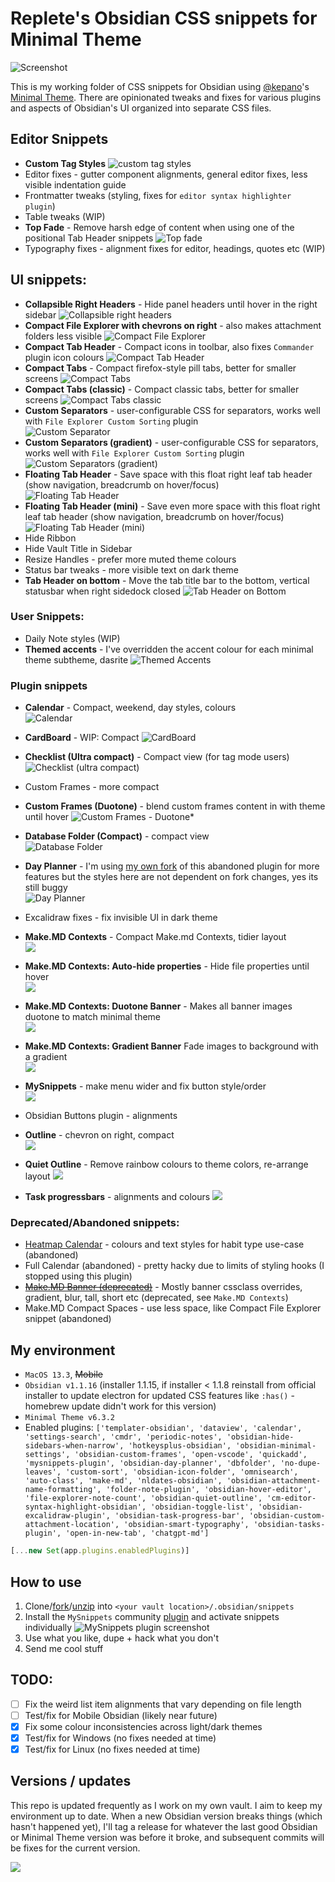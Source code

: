 # Replete's Obsidian CSS snippets for Minimal Theme

![Screenshot](screenshots/screenshot.png)

This is my working folder of CSS snippets for Obsidian using [@kepano](https://github.com/kepan)'s [Minimal Theme](https://github.com/kepano/obsidian-minimal). There are opinionated tweaks and fixes for various plugins and aspects of Obsidian's UI organized into separate CSS files.

## Editor Snippets
- **Custom Tag Styles**
    ![custom tag styles](screenshots/custom-tags.png)
- Editor fixes - gutter component alignments, general editor fixes, less visible indentation guide
- Frontmatter tweaks (styling, fixes for `editor syntax highlighter plugin`)
- Table tweaks (WIP)
- **Top Fade** - Remove harsh edge of content when using one of the positional Tab Header snippets
![Top fade](screenshots/top-fade.png)
- Typography fixes - alignment fixes for editor, headings, quotes etc (WIP)
## UI snippets:
- **Collapsible Right Headers** - Hide panel headers until hover in the right sidebar
    ![Collapsible right headers](screenshots/collapsible-header.gif)
- **Compact File Explorer with chevrons on right** - also makes attachment folders less visible 
    ![Compact File Explorer](screenshots/compact-file-explorer.png)
- **Compact Tab Header** - Compact icons in toolbar, also fixes `Commander` plugin icon colours 
    ![Compact Tab Header](screenshots/compact-tab-header.png)
- **Compact Tabs** - Compact firefox-style pill tabs, better for smaller screens 
    ![Compact Tabs](screenshots/compact-tabs.png)
- **Compact Tabs (classic)** - Compact classic tabs, better for smaller screens
    ![Compact Tabs classic](screenshots/compact-tabs-classic.png)
- **Custom Separators** - user-configurable CSS for separators, works well with `File Explorer Custom Sorting` plugin    
    ![Custom Separator](screenshots/custom-separators.png)
- **Custom Separators (gradient)** - user-configurable CSS for separators, works well with `File Explorer Custom Sorting` plugin    
    ![Custom Separators (gradient)](screenshots/custom-separators-gradient.png)
- **Floating Tab Header** - Save space with this float right leaf tab header (show navigation, breadcrumb on hover/focus)    
    ![Floating Tab Header](screenshots/floating-tab-header.gif)
- **Floating Tab Header (mini)** - Save even more space with this float right leaf tab header (show navigation, breadcrumb on hover/focus)    
    ![Floating Tab Header (mini)](screenshots/floating-tab-header-mini.gif)
- Hide Ribbon
- Hide Vault Title in Sidebar
- Resize Handles - prefer more muted theme colours
- Status bar tweaks - more visible text on dark theme 
- **Tab Header on bottom** - Move the tab title bar to the bottom, vertical statusbar when right sidedock closed
    ![Tab Header on Bottom](screenshots/tab-header-bottom.png)
### User Snippets:
- Daily Note styles (WIP)
- **Themed accents** - I've overridden the accent colour for each minimal theme subtheme, dasrite 
    ![Themed Accents](screenshots/accents.gif)

### Plugin snippets
- **Calendar** - Compact, weekend, day styles, colours    
    ![Calendar](screenshots/calendar.png)
- **CardBoard** - WIP: Compact
    ![CardBoard](screenshots/cardboard.png)
 
- **Checklist (Ultra compact)** - Compact view (for tag mode users)    
    ![Checklist (ultra compact)](screenshots/checklist.png)
- Custom Frames - more compact
- **Custom Frames (Duotone)** - blend custom frames content in with theme until hover
    ![Custom Frames - Duotone*](screenshots/custom-frames-duotone.png)
- **Database Folder (Compact)** - compact view    
    ![Database Folder](screenshots/dbfolder.png)
- **Day Planner** - I'm using [my own fork](https://github.com/replete/obsidian-day-planner) of this abandoned plugin for more features but the styles here are not dependent on fork changes, yes its still buggy    
    ![Day Planner](screenshots/dayplanner.png)
- Excalidraw fixes - fix invisible UI in dark theme
- **Make.MD Contexts** - Compact Make.md Contexts, tidier layout   
    ![](screenshots/makemdcontexts.png)
- **Make.MD Contexts: Auto-hide properties** - Hide file properties until hover    
    ![](screenshots/makemdcontextsautohide.gif)

- **Make.MD Contexts: Duotone Banner** - Makes all banner images duotone to match minimal theme    
    ![](screenshots/makemdcontextsbannerduotone.png)
- **Make.MD Contexts: Gradient Banner**  Fade images to background with a gradient    
    ![](screenshots/makemdcontextsbannergradient.png)
- **MySnippets** - make menu wider and fix button style/order    
    ![](screenshots/mysnippets_tweaks.png)
- Obsidian Buttons plugin - alignments    
- **Outline** - chevron on right, compact    
    ![](screenshots/outline.png)
- **Quiet Outline** - Remove rainbow colours to theme colors, re-arrange layout
    ![](screenshots/quietoutline.png)
- **Task progressbars** - alignments and colours
    ![](screenshots/taskprogressbars.png)
### Deprecated/Abandoned snippets:
- [Heatmap Calendar](https://i.imgur.com/ndvRLIC.png) - colours and text styles for habit type use-case (abandoned)
- Full Calendar (abandoned) - pretty hacky due to limits of styling hooks (I stopped using this plugin)
- [~~Make.MD Banner  (deprecated)~~](https://i.imgur.com/bn5bfMS.gif) - Mostly banner cssclass overrides, gradient, blur, tall, short etc (deprecated, see `Make.MD Contexts`)
- Make.MD Compact Spaces - use less space, like Compact File Explorer snippet (abandoned)
    

## My environment

- `MacOS 13.3`, ~~Mobile~~ 
- `Obsidian v1.1.16` (installer 1.1.15, if installer < 1.1.8 reinstall from official installer to update electron for updated CSS features like `:has()` - homebrew update didn't work for this version)
- `Minimal Theme v6.3.2`
- Enabled plugins: `['templater-obsidian', 'dataview', 'calendar', 'settings-search', 'cmdr', 'periodic-notes', 'obsidian-hide-sidebars-when-narrow', 'hotkeysplus-obsidian', 'obsidian-minimal-settings', 'obsidian-custom-frames', 'open-vscode', 'quickadd', 'mysnippets-plugin', 'obsidian-day-planner', 'dbfolder', 'no-dupe-leaves', 'custom-sort', 'obsidian-icon-folder', 'omnisearch', 'auto-class', 'make-md', 'nldates-obsidian', 'obsidian-attachment-name-formatting', 'folder-note-plugin', 'obsidian-hover-editor', 'file-explorer-note-count', 'obsidian-quiet-outline', 'cm-editor-syntax-highlight-obsidian', 'obsidian-toggle-list', 'obsidian-excalidraw-plugin', 'obsidian-task-progress-bar', 'obsidian-custom-attachment-location', 'obsidian-smart-typography', 'obsidian-tasks-plugin', 'open-in-new-tab', 'chatgpt-md']`
```js
[...new Set(app.plugins.enabledPlugins)]
```

## How to use

1. Clone/[fork](https://github.com/replete/obsidian-minimal-theme-css-snippets/fork)/[unzip](https://github.com/replete/obsidian-minimal-theme-css-snippets/archive/refs/heads/main.zip) into `<your vault location>/.obsidian/snippets` 
2. Install the `MySnippets` community [plugin](https://github.com/chetachiezikeuzor/MySnippets-Plugin) and activate snippets individually
![MySnippets plugin screenshot](screenshots/mysnippets.png)
3. Use what you like, dupe + hack what you don't
4. Send me cool stuff

## TODO:
- [ ] Fix the weird list item alignments that vary depending on file length
- [ ] Test/fix for Mobile Obsidian (likely near future)
- [x] Fix some colour inconsistencies across light/dark themes
- [x] Test/fix for Windows (no fixes needed at time)
- [x] Test/fix for Linux (no fixes needed at time)

## Versions / updates

This repo is updated frequently as I work on my own vault. I aim to keep my environment up to date. When a new Obsidian version breaks things (which hasn't happened yet), I'll tag a release for whatever the last good Obsidian or Minimal Theme version was before it broke, and subsequent commits will be fixes for the current version.

<a href="https://www.buymeacoffee.com/replete"><img src="https://img.buymeacoffee.com/button-api/?text=Buy me a coffee&emoji=&slug=replete&button_colour=BD5FFF&font_colour=ffffff&font_family=Poppins&outline_colour=000000&coffee_colour=FFDD00" /></a>